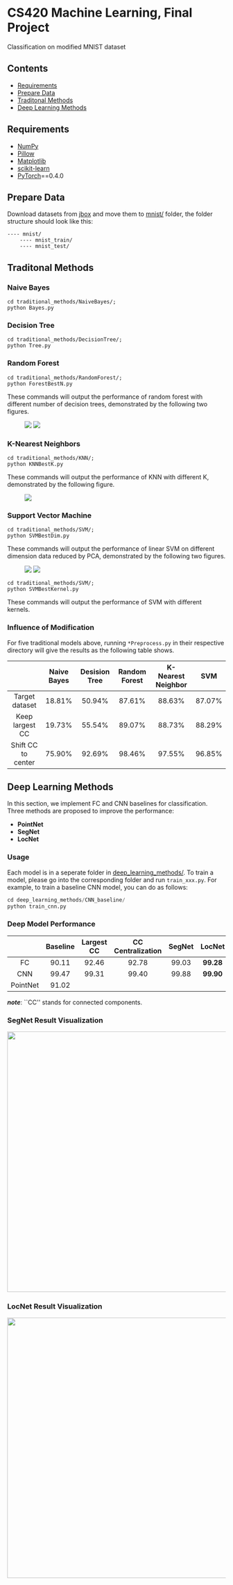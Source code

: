 # CS420 Machine Learning, Final Project
Classification on modified MNIST dataset

## Contents

* [Requirements](#Requirements)
* [Prepare Data](#Prepare-Data)
* [Traditonal Methods](#Traditonal-Methods)
* [Deep Learning Methods](#Deep-Learning-Methods)

## Requirements
- [NumPy](https://github.com/numpy/numpy)
- [Pillow](https://github.com/python-pillow/Pillow)
- [Matplotlib](https://github.com/matplotlib/matplotlib)
- [scikit-learn](http://scikit-learn.org/stable/index.html)
- [PyTorch](https://github.com/pytorch/pytorch)==0.4.0

## Prepare Data
Download datasets from [jbox](https://jbox.sjtu.edu.cn/l/VooiCd) and move them to [mnist/](./mnist) folder, the folder structure should look like this:

    ---- mnist/
        ---- mnist_train/
        ---- mnist_test/

## Traditonal Methods

### Naive Bayes

```shell
cd traditional_methods/NaiveBayes/;
python Bayes.py
```

### Decision Tree

```shell
cd traditional_methods/DecisionTree/;
python Tree.py
```

### Random Forest

```shell
cd traditional_methods/RandomForest/;
python ForestBestN.py
```

These commands will output the performance of random forest with different number of decision trees, demonstrated by the following two figures.

<figure class="half">
    <img src="img/forest-accu.png">
    <img src="img/forest-runtime.png">
</figure>

### K-Nearest Neighbors

```shell
cd traditional_methods/KNN/;
python KNNBestK.py
```

These commands will output the performance of KNN with different K, demonstrated by the following figure.

<figure>
    <img src="img/k-accu.png">
</figure> 

### Support Vector Machine

```shell
cd traditional_methods/SVM/;
python SVMBestDim.py
```

These commands will output the performance of linear SVM on different dimension data reduced by PCA, demonstrated by the 
following two figures.

<figure class="half">
    <img src="img/pca-accu.png">
    <img src="img/pca-runtime.png">
</figure>

```shell
cd traditional_methods/SVM/;
python SVMBestKernel.py
```

These commands will output the performance of SVM with different kernels.

### Influence of Modification

For five traditional models above, running `*Preprocess.py` in their respective directory will give 
the results as the following table shows.

|  | Naive Bayes | Desision Tree | Random Forest | K-Nearest Neighbor | SVM |
| :----: |:------------:| :----: |:------------:| :-: | :-: |
| Target dataset | 18.81% | 50.94% | 87.61% | 88.63% | 87.07% |
| Keep largest CC | 19.73% | 55.54% | 89.07% | 88.73% |88.29%|
| Shift CC to center | 75.90% | 92.69% | 98.46% | 97.55% | 96.85%|

## Deep Learning Methods
In this section, we implement FC and CNN baselines for classification. Three methods are proposed to improve the performance:

- **PointNet**
- **SegNet**
- **LocNet**

### Usage

Each model is in a seperate folder in [deep_learning_methods/](./deep_learning_methods). To train a model, please go into the corresponding folder and run `train_xxx.py`. For example, to train a baseline CNN model, you can do as follows:

```python
cd deep_learning_methods/CNN_baseline/
python train_cnn.py
```

### Deep Model Performance

||Baseline|Largest CC|CC Centralization|SegNet|LocNet|
|:---:|:---:|:---:|:---:|:---:|:---:|
|FC|90.11|92.46|92.78|99.03|**99.28**|
|CNN|99.47|99.31|99.40|99.88|**99.90**|
|PointNet|91.02|

___note___: ``CC'' stands for connected components.

### SegNet Result Visualization

<div align=center>
<img src="./img/segnet_vis.png" width="600" />
</div>

### LocNet Result Visualization

<div align=center>
<img src="./img/locnet_vis.png" width="600" />
</div>
